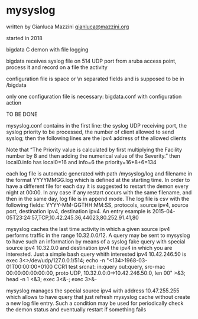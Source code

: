# mysyslog

written by Gianluca Mazzini gianluca@mazzini.org

started in 2018

bigdata C demon with file logging

bigdata receives syslog file on 514 UDP port from aruba access point, process it and record on a file the activity 

configuration file is space or \n separated fields and is supposed to be in /bigdata

only one configuration file is necessary: bigdata.conf with configuration action


TO BE DONE

mysyslog.conf contains in the first line: the syslog UDP receiving port, the syslog priority to be processed, the number of client allowed to send syslog; then the following lines are the ipv4 address of the allowed clients

Note that “The Priority value is calculated by first multiplying the Facility number by 8 and then adding the numerical value of the Severity.” then local0.info has local0=16 and info=6 the priority=16*8+6=134

each log file is automatic generated with path /mysyslog/log and filename in the format YYYYMMGG.log which is defined at the starting time. In order to have a different file for each day it is suggested to restart the demon every night at 00:00. In any case if any restart occurs with the same filename, and then in the same day, log file is in append mode. The log file is csv with the following fields: YYYY-MM-GGTHH:MM:SS, protocols, source ipv4, source port, destination ipv4, destination ipv4. An entry esample is 2015-04-05T23:24:57,TCP,10.42.245.36,44023,80.252.91.41,80

mysyslog caches the last time activity in which a given source ipv4 performs traffic in the range 10.32.0.0/12. A query may be sent to mysyslog to have such an information by means of a syslog fake query with special source ipv4 10.32.0.0 and destination ipv4 the ipv4 in which you are interested. Just a simple bash query whith interested ipv4 10.42.246.50 is exec 3<>/dev/udp/127.0.0.1/514; echo -n "<134>1968-03-01T00:00:00+0100 CCR1 test srcnat: in:query out:query, src-mac 00:00:00:00:00:00, proto UDP, 10.32.0.0:0->10.42.246.50:0, len 00" >&3; head -n 1 <&3; exec 3<&-; exec 3>&-

mysyslog manages the special source ipv4 with address 10.47.255.255 which allows to have query that just refresh mysyslog cache without create a new log file entry. Such a condition may be used for periodically check the demon status and eventually restart if something fails
